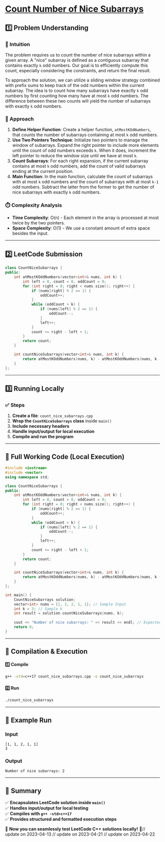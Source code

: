 # **[Count Number of Nice Subarrays](https://leetcode.com/problems/count-number-of-nice-subarrays/description/)**  

## **1️⃣ Problem Understanding**  
### **📌 Intuition**  
The problem requires us to count the number of nice subarrays within a given array. A "nice" subarray is defined as a contiguous subarray that contains exactly `k` odd numbers. Our goal is to efficiently compute this count, especially considering the constraints, and return the final result.

To approach the solution, we can utilize a sliding window strategy combined with prefix sums to keep track of the odd numbers within the current subarray. The idea is to count how many subarrays have exactly `k` odd numbers by first counting how many have at most `k` odd numbers. The difference between these two counts will yield the number of subarrays with exactly `k` odd numbers.

### **🚀 Approach**  
1. **Define Helper Function**: Create a helper function, `atMostKOdNumbers`, that counts the number of subarrays containing at most `k` odd numbers.
2. **Use Two Pointers Technique**: Initialize two pointers to manage the window of subarrays. Expand the right pointer to include more elements until the count of odd numbers exceeds `k`. When it does, increment the left pointer to reduce the window size until we have at most `k`.
3. **Count Subarrays**: For each right expansion, if the current subarray contains at most `k` odd numbers, add the count of valid subarrays ending at the current position.
4. **Main Function**: In the main function, calculate the count of subarrays with at most `k` odd numbers and the count of subarrays with at most `k-1` odd numbers. Subtract the latter from the former to get the number of nice subarrays with exactly `k` odd numbers.

### **⏱️ Complexity Analysis**  
- **Time Complexity**: O(n) - Each element in the array is processed at most twice by the two pointers.
- **Space Complexity**: O(1) - We use a constant amount of extra space besides the input.  

---  

## **2️⃣ LeetCode Submission**  
```cpp
class CountNiceSubarrays {
public:
    int atMostKOddNumbers(vector<int>& nums, int k) {
        int left = 0, count = 0, oddCount = 0;
        for (int right = 0; right < nums.size(); right++) {
            if (nums[right] % 2 == 1) {
                oddCount++;
            }
            while (oddCount > k) {
                if (nums[left] % 2 == 1) {
                    oddCount--;
                }
                left++;
            }
            count += right - left + 1;
        }
        return count;
    }

    int countNiceSubarrays(vector<int>& nums, int k) {
        return atMostKOddNumbers(nums, k) - atMostKOddNumbers(nums, k - 1);
    }
};
```  

---  

## **3️⃣ Running Locally**  
### **✅ Steps**  
1. **Create a file**: `count_nice_subarrays.cpp`  
2. **Wrap the `CountNiceSubarrays` class** inside `main()`  
3. **Include necessary headers**  
4. **Handle input/output for local execution**  
5. **Compile and run the program**  

---  

## **📝 Full Working Code (Local Execution)**  
```cpp
#include <iostream>
#include <vector>
using namespace std;

class CountNiceSubarrays {
public:
    int atMostKOddNumbers(vector<int>& nums, int k) {
        int left = 0, count = 0, oddCount = 0;
        for (int right = 0; right < nums.size(); right++) {
            if (nums[right] % 2 == 1) {
                oddCount++;
            }
            while (oddCount > k) {
                if (nums[left] % 2 == 1) {
                    oddCount--;
                }
                left++;
            }
            count += right - left + 1;
        }
        return count;
    }

    int countNiceSubarrays(vector<int>& nums, int k) {
        return atMostKOddNumbers(nums, k) - atMostKOddNumbers(nums, k - 1);
    }
};

int main() {
    CountNiceSubarrays solution;
    vector<int> nums = {1, 1, 2, 1, 1}; // Sample Input
    int k = 3; // Sample k
    int result = solution.countNiceSubarrays(nums, k);
    
    cout << "Number of nice subarrays: " << result << endl; // Expected Output: 2
    return 0;
}  
```  

---  

## **🔧 Compilation & Execution**  
#### **1️⃣ Compile**  
```bash
g++ -std=c++17 count_nice_subarrays.cpp -o count_nice_subarrays
```  

#### **2️⃣ Run**  
```bash
./count_nice_subarrays
```  

---  

## **🎯 Example Run**  
### **Input**  
```
[1, 1, 2, 1, 1]
3
```  
### **Output**  
```
Number of nice subarrays: 2
```  

---  

## **📌 Summary**  
✅ **Encapsulates LeetCode solution inside `main()`**  
✅ **Handles input/output for local testing**  
✅ **Compiles with `g++ -std=c++17`**  
✅ **Provides structured and formatted execution steps**  

🚀 **Now you can seamlessly test LeetCode C++ solutions locally!** 🚀// update on 2023-04-13
// update on 2023-04-21
// update on 2023-04-22
